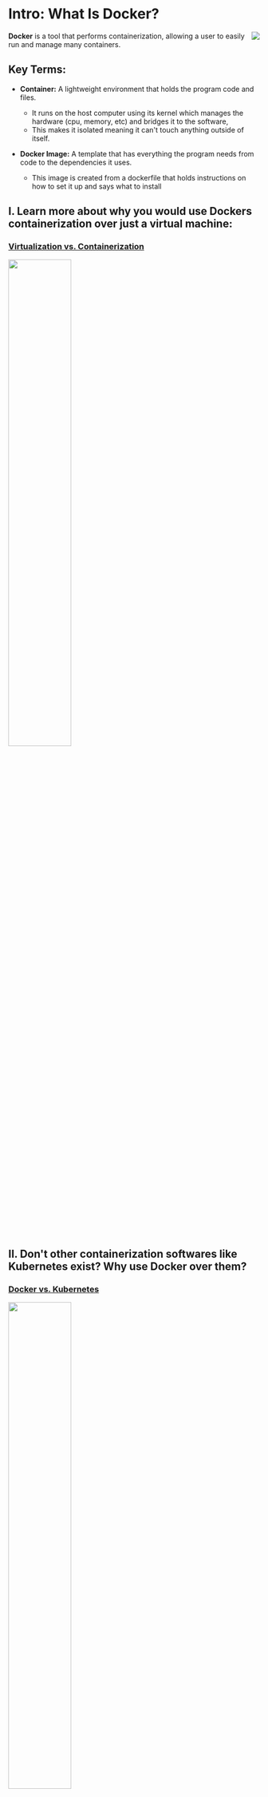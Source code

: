 # Intro: What Is Docker? 

<image src="https://miro.medium.com/v2/resize:fit:750/format:webp/0*-OZRXs8OyANJBma-.png" align=right>

**Docker** is a tool that performs containerization, allowing a user to easily run and manage many containers. 

## Key Terms:

* **Container:** A lightweight environment that holds the program code and files. 
    * It runs on the host computer using its kernel which manages the hardware (cpu, memory, etc) and bridges it to the software, 
    * This makes it isolated meaning it can't touch anything outside of itself. 

* **Docker Image:** A template that has everything the program needs from code to the dependencies it uses. 
    * This image is created from a dockerfile that holds instructions on how to set it up and says what to install


## I. Learn more about why you would use Dockers containerization over just a virtual machine: 
### [Virtualization vs. Containerization](/VirtualizationVSContainerization.md)
<image src="https://www.docker.com/wp-content/uploads/2021/11/docker-containerized-and-vm-transparent-bg.png" width="50%">


## II. Don't other containerization softwares like Kubernetes exist? Why use Docker over them? 
### [Docker vs. Kubernetes](/DockerVSKubernetes.md)
<image src="" width="50%">

## III. Convinced? You can learn how to install Docker and set it up here: 
### [Installation Process](/InstallationSetup.md)
<image src="" width="50%">
